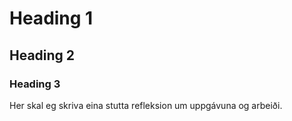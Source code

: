 # Heading 1

## Heading 2

### Heading 3

Her skal eg skriva eina stutta refleksion um uppgávuna og arbeiði.
